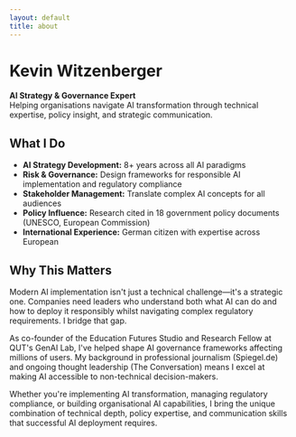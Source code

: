 ```yaml
---
layout: default
title: about
---
```


# Kevin Witzenberger 

**AI Strategy & Governance Expert**  
Helping organisations navigate AI transformation through technical expertise, policy insight, and strategic communication.

## What I Do
- **AI Strategy Development:** 8+ years across all AI paradigms 
- **Risk & Governance:** Design frameworks for responsible AI implementation and regulatory compliance
- **Stakeholder Management:** Translate complex AI concepts for all audiences
- **Policy Influence:** Research cited in 18 government policy documents (UNESCO, European Commission)
- **International Experience:** German citizen with expertise across European

## Why This Matters
Modern AI implementation isn't just a technical challenge—it's a strategic one. Companies need leaders who understand both what AI can do and how to deploy it responsibly whilst navigating complex regulatory requirements. I bridge that gap.

As co-founder of the Education Futures Studio and Research Fellow at QUT's GenAI Lab, I've helped shape AI governance frameworks affecting millions of users. My background in professional journalism (Spiegel.de) and ongoing thought leadership (The Conversation) means I excel at making AI accessible to non-technical decision-makers.

Whether you're implementing AI transformation, managing regulatory compliance, or building organisational AI capabilities, I bring the unique combination of technical depth, policy expertise, and communication skills that successful AI deployment requires.